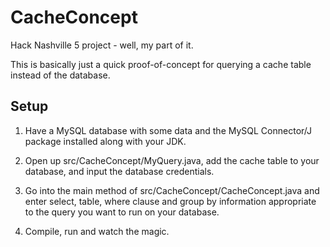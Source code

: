 CacheConcept
============

Hack Nashville 5 project - well, my part of it.

This is basically just a quick proof-of-concept for querying a cache table instead of the database.

Setup
-----

1) Have a MySQL database with some data and the MySQL Connector/J package installed along with your JDK.

2) Open up src/CacheConcept/MyQuery.java, add the cache table to your database, and input the database credentials.

3) Go into the main method of src/CacheConcept/CacheConcept.java and enter select, table, where clause and group by information appropriate to the query you want to run on your database.

4) Compile, run and watch the magic.
